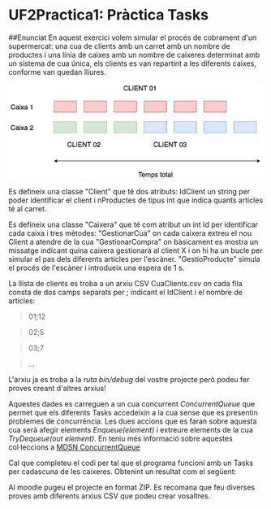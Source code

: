# UF2Practica1: Pràctica Tasks
##Enunciat
En aquest exercici volem simular el procés de cobrament d'un supermercat: una cua de clients amb un carret amb un nombre de productes i una línia de caixes amb un nombre de caixeres determinat amb un sistema de cua única, els clients es van repartint a les diferents caixes, conforme van quedan lliures.


![Tasks](img/hilos.png)


Es defineix una classe "Client" que té dos atributs: IdClient un string per poder identificar el client i nProductes de tipus int que indica quants articles té al carret.

Es defineix una classe "Caixera" que té com atribut un int Id per identificar cada caixa i tres mètodes:
"GestionarCua" on cada caixera extreu el nou Client a atendre de la cua
"GestionarCompra" on bàsicament es mostra un missatge indicant quina caixera gestionarà al client X i on hi ha un bucle per simular el pas dels diferents articles per l'escàner.
"GestioProducte" simula el procés de l'escàner i introdueix una espera de 1 s.

La llista de clients es troba a un arxiu CSV CuaClients.csv on cada fila consta de dos camps separats per ; indicant el IdClient i el nombre de articles:

 > 01;12
 
 > 02;5
 
 > 03;7
 
 > ...
 
L'arxiu ja es troba a la *ruta bin/debug* del vostre projecte però podeu fer proves creant d'altres arxius!

Aquestes dades es carreguen a un cua concurrent *ConcurrentQueue* que permet que els diferents Tasks accedeixin a la cua sense que es presentin problemes de concurrència. Les dues accions que es faran sobre aquesta cua serà afegir elements *Enqueue(element)* i extreure elements de la cua *TryDequeue(out element)*. En teniu més informació sobre aquestes col·leccions a [MDSN ConcurrentQueue](https://msdn.microsoft.com/en-us/library/dd267265(v=vs.110).aspx)
 
 
Cal que completeu el codi per tal que el programa funcioni amb un Tasks per cadascuna de les caixeres. Obtenint un resultat com el següent:
 


Al moodle pugeu el projecte en format ZIP. Es recomana que feu diverses proves amb diferents arxius CSV que podeu crear vosaltres.

